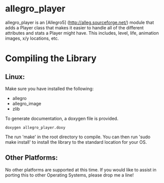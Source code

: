 allegro\_player
===============

allegro\_player is an [Allegro5] (http://alleg.sourceforge.net/) module that adds a Player class that makes it easier to handle
all of the different attributes and stats a Player might have. This includes, level, life, animation images, x/y locations, etc.


Compiling the Library
=====================

Linux:
------

Make sure you have installed the following:
* allegro
* allegro_image
* zlib

To generate documentation, a doxygen file is provided.

	doxygen allegro_player.doxy

The run 'make' in the root directory to compile. You can then run 'sudo make install' to install the library to the standard location for your OS.


Other Platforms:
----------------

No other platforms are supported at this time. If you would like to assist in porting this to other Operating Systems, please drop me a line!
